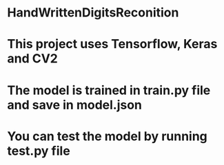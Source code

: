 # HandWrittenDigitsReconition
# This project uses Tensorflow, Keras and CV2
# The model is trained in train.py file and save in model.json
# You can test the model by running test.py file
